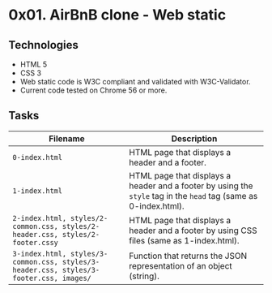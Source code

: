 # 0x01. AirBnB clone - Web static

## Technologies

* HTML 5
* CSS 3
* Web static code is W3C compliant and validated with W3C-Validator.
* Current code tested on Chrome 56 or more.

## Tasks

| Filename | Description |
| -------- | ----------- |
| `0-index.html` | HTML page that displays a header and a footer. |
| `1-index.html` | HTML page that displays a header and a footer by using the `style` tag in the `head` tag (same as 0-index.html). |
| `2-index.html, styles/2-common.css, styles/2-header.css, styles/2-footer.cssy` | HTML page that displays a header and a footer by using CSS files (same as 1-index.html). |
| `3-index.html, styles/3-common.css, styles/3-header.css, styles/3-footer.css, images/` | Function that returns the JSON representation of an object (string). |

